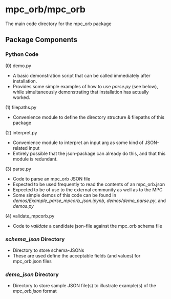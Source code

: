 # mpc_orb/mpc_orb

The main code directory for the mpc_orb package

## Package Components

### Python Code

(0) demo.py
 - A basic demonstration script that can be called immediately after installation. 
 - Provides some simple examples of how to use *parse.py* (see below), while simultaneously demonstrating that installation has actually worked.

(1) filepaths.py
 - Convenience module to define the directory structure & filepaths of this package

(2) interpret.py
 - Convenience module to interpret an input arg as some kind of JSON-related input
 - Entirely possible that the json-package can already do this, and that this module is redundant. 

(3) parse.py
 - Code to parse an mpc_orb JSON file
 - Expected to be used frequently to read the contents of an mpc_orb.json
 - Expected to be of use to the external community as well as to the MPC
 - Some simple demos of this code can be found in *demos/Example_parse_mpcorb_json.ipynb*, *demos/demo_parse.py*, and *demos.py*

(4) validate_mpcorb.py
 - Code to *validate* a candidate json-file against the mpc_orb schema file


### *schema_json* Directory

 - Directory to store schema-JSONs 
 - These are used define the acceptable fields (and values) for mpc_orb.json files


### *demo_json* Directory

- Directory to store sample JSON file(s) to illustrate example(s) of the *mpc_orb.json* format 
